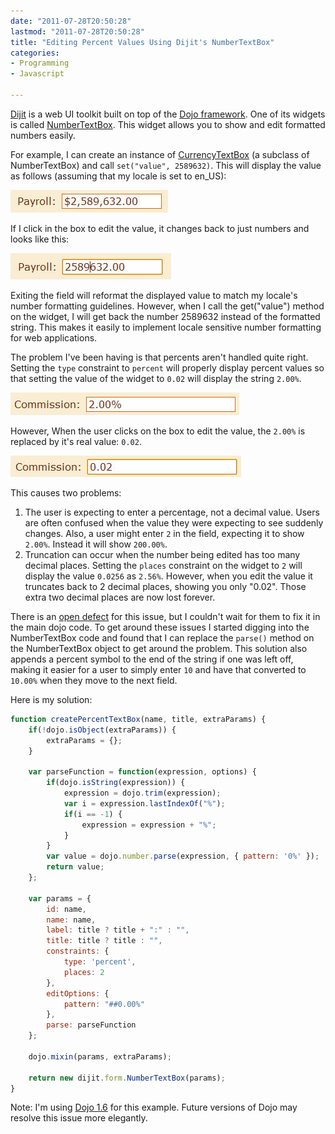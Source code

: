 ```yaml
---
date: "2011-07-28T20:50:28"
lastmod: "2011-07-28T20:50:28"
title: "Editing Percent Values Using Dijit's NumberTextBox"
categories:
- Programming
- Javascript

---
```

[Dijit](http://dojotoolkit.org/widgets) is a web UI toolkit built on top of the [Dojo framework](http://dojotoolkit.org/).
One of its widgets is called [NumberTextBox](http://dojotoolkit.org/reference-guide/dijit/form/NumberTextBox.html).
This widget allows you to show and edit formatted numbers easily.

For example, I can create an instance of [CurrencyTextBox](http://dojotoolkit.org/reference-guide/dijit/form/CurrencyTextBox.html) (a subclass of NumberTextBox) and call `set("value", 2589632)`.
This will display the value as follows (assuming that my locale is set to en_US):

![$2,589,632.00](payroll-display.jpg)

If I click in the box to edit the value, it changes back to just numbers and looks like this:

![2589632.00](payroll-edit.jpg)

Exiting the field will reformat the displayed value to match my locale's number formatting guidelines.
However, when I call the get("value") method on the widget, I will get back the number 2589632 instead of the formatted string.
This makes it easily to implement locale sensitive number formatting for web applications.

The problem I've been having is that percents aren't handled quite right.
Setting the `type` constraint to `percent` will properly display percent values so that setting the value of the widget to `0.02` will display the string `2.00%`.

![2.00%](percent-display.jpg)

However, When the user clicks on the box to edit the value, the `2.00%` is replaced by it's real value: `0.02`.

![0.02](percent-edit.jpg)

This causes two problems:
1. The user is expecting to enter a percentage, not a decimal value.
   Users are often confused when the value they were expecting to see suddenly changes.
   Also, a user might enter `2` in the field, expecting it to show `2.00%`.
   Instead it will show `200.00%`.
2. Truncation can occur when the number being edited has too many decimal places.
   Setting the `places` constraint on the widget to `2` will display the value `0.0256` as `2.56%`.
   However, when you edit the value it truncates back to 2 decimal places, showing you only "0.02".
   Those extra two decimal places are now lost forever.

There is an [open defect](http://bugs.dojotoolkit.org/ticket/10582) for this issue, but I couldn't wait for them to fix it in the main dojo code.
To get around these issues I started digging into the NumberTextBox code and found that I can replace the `parse()` method on the NumberTextBox object to get around the problem.
This solution also appends a percent symbol to the end of the string if one was left off, making it easier for a user to simply enter `10` and have that converted to `10.00%` when they move to the next field.

Here is my solution:

``` javascript
function createPercentTextBox(name, title, extraParams) {
    if(!dojo.isObject(extraParams)) {
        extraParams = {};
    }

    var parseFunction = function(expression, options) {
        if(dojo.isString(expression)) {
            expression = dojo.trim(expression);
            var i = expression.lastIndexOf("%");
            if(i == -1) {
                expression = expression + "%";
            }
        }
        var value = dojo.number.parse(expression, { pattern: '0%' });
        return value;
    };

    var params = {
        id: name,
        name: name,
        label: title ? title + ":" : "",
        title: title ? title : "",
        constraints: {
            type: 'percent',
            places: 2
        },
        editOptions: {
            pattern: "##0.00%"
        },
        parse: parseFunction
    };

    dojo.mixin(params, extraParams);

    return new dijit.form.NumberTextBox(params);
}

```

Note: I'm using [Dojo 1.6](http://dojotoolkit.org/api/1.6/) for this example. Future versions of Dojo may resolve this issue more elegantly.
